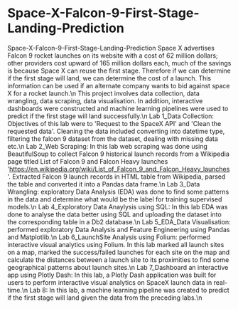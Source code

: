 # Space-X-Falcon-9-First-Stage-Landing-Prediction
Space-X-Falcon-9-First-Stage-Landing-Prediction
Space X advertises Falcon 9 rocket launches on its website with a cost of 62 million dollars; other providers cost upward of 165 million dollars each, much of the savings is because Space X can reuse the first stage. Therefore if we can determine if the first stage will land, we can determine the cost of a launch. This information can be used if an alternate company wants to bid against space X for a rocket launch.\n
This project involves data collection, data wrangling, data scraping, data visualisation. In addition, interactive dashboards were constructed and machine learning pipelines were used to predict if the first stage will land successfully.\n
Lab 1_Data Collection: Objectives of this lab were to 'Request to the SpaceX API' and 'Clean the requested data'. Cleaning the data included converting into datetime type, filtering the falcon 9 dataset from the dataset, dealing with missing data etc.\n
Lab 2_Web Scraping:  In this lab web scraping was done using BeautifulSoup to collect Falcon 9 historical launch records from a Wikipedia page titled List of Falcon 9 and Falcon Heavy launches 'https://en.wikipedia.org/wiki/List_of_Falcon_9_and_Falcon_Heavy_launches'. Extracted Falcon 9 launch records in HTML table from Wikipedia, parsed the table and converted it into a Pandas data frame.\n
Lab 3_Data Wrangling: exploratory Data Analysis (EDA) was done to find some patterns in the data and determine what would be the label for training supervised models.\n
Lab 4_Exploratory Data Anaylysis using SQL: In this lab EDA was done to analyse the data better using SQL and uploading the dataset into the corresponding table in a Db2 database.\n
Lab 5_EDA_Data Visualisation: performed exploratory Data Analysis and Feature Engineering using Pandas and Matplotlib.\n
Lab 6_LaunchSite Analysis using Folium: performed interactive visual analytics using Folium. In this lab marked all launch sites on a map, marked the success/failed launches for each site on the map and calculate the distances between a launch site to its proximities to find some geographical patterns about launch sites.\n
Lab 7_Dashboard an interactive app using Plotly Dash: In this lab, a Plotly Dash application was built for users to perform interactive visual analytics on SpaceX launch data in real-time.\n
Lab 8: In this lab, a machine learning pipeline was created to predict if the first stage will land given the data from the preceding labs.\n
